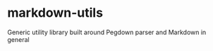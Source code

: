 markdown-utils
==============

Generic utility library built around Pegdown parser and Markdown in general
